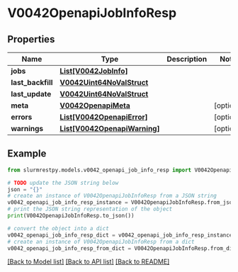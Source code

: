 # V0042OpenapiJobInfoResp


## Properties

Name | Type | Description | Notes
------------ | ------------- | ------------- | -------------
**jobs** | [**List[V0042JobInfo]**](V0042JobInfo.md) |  |
**last_backfill** | [**V0042Uint64NoValStruct**](V0042Uint64NoValStruct.md) |  |
**last_update** | [**V0042Uint64NoValStruct**](V0042Uint64NoValStruct.md) |  |
**meta** | [**V0042OpenapiMeta**](V0042OpenapiMeta.md) |  | [optional]
**errors** | [**List[V0042OpenapiError]**](V0042OpenapiError.md) |  | [optional]
**warnings** | [**List[V0042OpenapiWarning]**](V0042OpenapiWarning.md) |  | [optional]

## Example

```python
from slurmrestpy.models.v0042_openapi_job_info_resp import V0042OpenapiJobInfoResp

# TODO update the JSON string below
json = "{}"
# create an instance of V0042OpenapiJobInfoResp from a JSON string
v0042_openapi_job_info_resp_instance = V0042OpenapiJobInfoResp.from_json(json)
# print the JSON string representation of the object
print(V0042OpenapiJobInfoResp.to_json())

# convert the object into a dict
v0042_openapi_job_info_resp_dict = v0042_openapi_job_info_resp_instance.to_dict()
# create an instance of V0042OpenapiJobInfoResp from a dict
v0042_openapi_job_info_resp_from_dict = V0042OpenapiJobInfoResp.from_dict(v0042_openapi_job_info_resp_dict)
```
[[Back to Model list]](../README.md#documentation-for-models) [[Back to API list]](../README.md#documentation-for-api-endpoints) [[Back to README]](../README.md)


